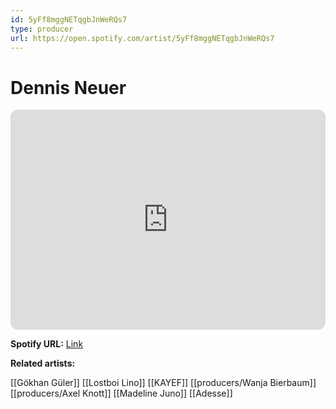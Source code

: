```yaml
---
id: 5yFf8mggNETqgbJnWeRQs7
type: producer
url: https://open.spotify.com/artist/5yFf8mggNETqgbJnWeRQs7
---
```

# Dennis Neuer

<iframe style="border-radius:12px" src="https://open.spotify.com/embed/artist/5yFf8mggNETqgbJnWeRQs7" width="100%" height="352" frameBorder="0" allowfullscreen="" allow="autoplay; clipboard-write; encrypted-media; fullscreen; picture-in-picture" loading="lazy"></iframe>

**Spotify URL:** [Link](https://open.spotify.com/artist/5yFf8mggNETqgbJnWeRQs7)

**Related artists:**

[[Gökhan Güler]]
[[Lostboi Lino]]
[[KAYEF]]
[[producers/Wanja Bierbaum]]
[[producers/Axel Knott]]
[[Madeline Juno]]
[[Adesse]]
